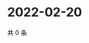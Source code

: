 # 2022-02-20

共 0 条

<!-- BEGIN WEIBO -->
<!-- 最后更新时间 Sun Feb 20 2022 22:12:50 GMT+0800 (China Standard Time) -->

<!-- END WEIBO -->
